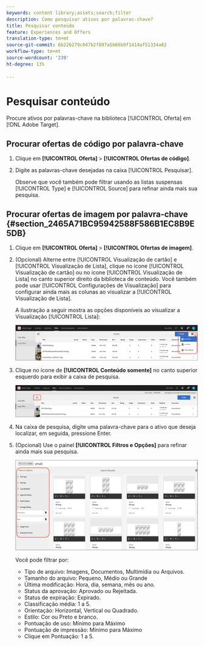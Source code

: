 ```yaml
---
keywords: content library;assets;search;filter
description: Como pesquisar ativos por palavras-chave?
title: Pesquisar conteúdo
feature: Experiences and Offers
translation-type: tm+mt
source-git-commit: 6b226279c047b2f897a5b66b9f1414af51334a82
workflow-type: tm+mt
source-wordcount: '239'
ht-degree: 13%

---
```



# Pesquisar conteúdo

Procure ativos por palavras-chave na biblioteca [!UICONTROL Oferta] em [!DNL Adobe Target].

## Procurar ofertas de código por palavra-chave

1. Clique em **[!UICONTROL Oferta]** > **[!UICONTROL Ofertas de código]**.
1. Digite as palavras-chave desejadas na caixa [!UICONTROL Pesquisar].

   Observe que você também pode filtrar usando as listas suspensas [!UICONTROL Type] e [!UICONTROL Source] para refinar ainda mais sua pesquisa.

## Procurar ofertas de imagem por palavra-chave {#section_2465A71BC95942588F586B1EC8B9E5DB}

1. Clique em **[!UICONTROL Oferta]** > **[!UICONTROL Ofertas de imagem]**.

1. (Opcional) Alterne entre [!UICONTROL Visualização de cartão] e [!UICONTROL Visualização de Lista], clique no ícone [!UICONTROL Visualização de cartão] ou no ícone [!UICONTROL Visualização de Lista] no canto superior direito da biblioteca de conteúdo. Você também pode usar [!UICONTROL Configurações de Visualização] para configurar ainda mais as colunas ao visualizar a [!UICONTROL Visualização de Lista].

   A ilustração a seguir mostra as opções disponíveis ao visualizar a Visualização [!UICONTROL Lista]:

   ![Opções de Visualização de lista](/help/c-experiences/c-manage-content/assets/view-settings-options.png)

1. Clique no ícone de **[!UICONTROL Conteúdo somente]** no canto superior esquerdo para exibir a caixa de pesquisa.

   ![opção Somente conteúdo](/help/c-experiences/c-manage-content/assets/content-only.png)

1. Na caixa de pesquisa, digite uma palavra-chave para o ativo que deseja localizar, em seguida, pressione Enter.

1. (Opcional) Use o painel **[!UICONTROL Filtros e Opções]** para refinar ainda mais sua pesquisa.

   ![Painel Filtro e Opções](/help/c-experiences/c-manage-content/assets/filter-and-options.png)

   Você pode filtrar por:

   * Tipo de arquivo: Imagens, Documentos, Multimídia ou Arquivos.
   * Tamanho do arquivo: Pequeno, Médio ou Grande
   * Última modificação: Hora, dia, semana, mês ou ano.
   * Status da aprovação: Aprovado ou Rejeitada.
   * Status de expiração: Expirado.
   * Classificação média: 1 a 5.
   * Orientação: Horizontal, Vertical ou Quadrado.
   * Estilo: Cor ou Preto e branco.
   * Pontuação de uso: Mínimo para Máximo
   * Pontuação de impressão: Mínimo para Máximo
   * Clique em Pontuação: 1 a 5.